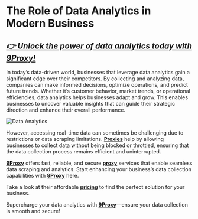 # The Role of Data Analytics in Modern Business

## *[👉 Unlock the power of data analytics today with 9Proxy!](https://the9proxy.short.gy/home-github-james2k4)*

In today’s data-driven world, businesses that leverage data analytics gain a significant edge over their competitors. By collecting and analyzing data, companies can make informed decisions, optimize operations, and predict future trends. Whether it’s customer behavior, market trends, or operational efficiencies, data analytics helps businesses adapt and grow. This enables businesses to uncover valuable insights that can guide their strategic direction and enhance their overall performance.

![Data Analytics](https://ierp.vn/wp-content/uploads/2025/03/data-analysis.jpeg)

However, accessing real-time data can sometimes be challenging due to restrictions or data scraping limitations. **[Proxies](https://the9proxy.short.gy/home-github-james2k4)** help by allowing businesses to collect data without being blocked or throttled, ensuring that the data collection process remains efficient and uninterrupted.

**[9Proxy](https://the9proxy.short.gy/home-github-james2k4)** offers fast, reliable, and secure **[proxy](https://the9proxy.short.gy/home-github-james2k4)** services that enable seamless data scraping and analytics. Start enhancing your business’s data collection capabilities with **[9Proxy](https://the9proxy.short.gy/home-github-james2k4)** here.

Take a look at their affordable **[pricing](https://the9proxy.short.gy/pricing-github-james2k4)** to find the perfect solution for your business.

Supercharge your data analytics with **[9Proxy](https://the9proxy.short.gy/home-github-james2k4)**—ensure your data collection is smooth and secure!
